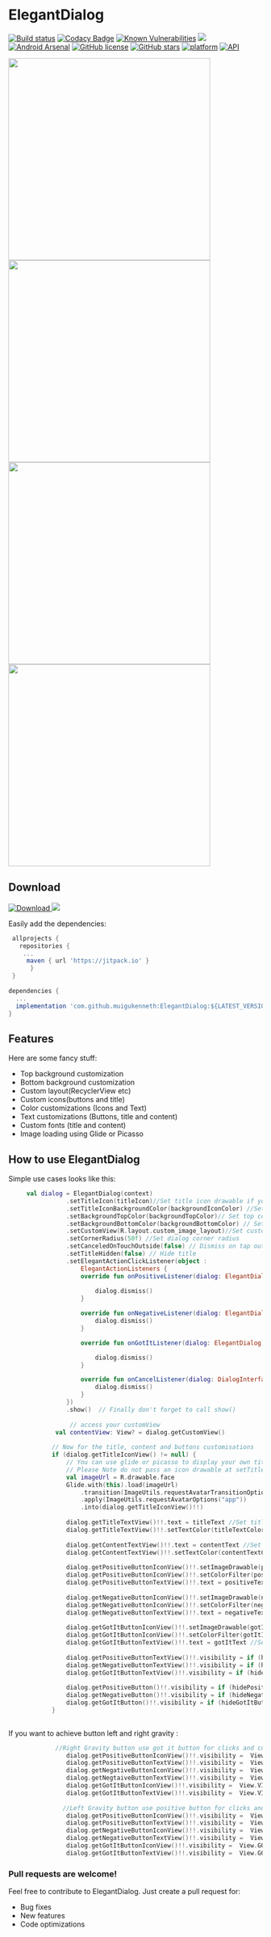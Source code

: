 # ElegantDialog
[![Build status](https://app.nevercode.io/api/projects/465bc90f-16e5-4b6d-ab42-7e7d8036ad4f/workflows/62a7ba37-c8a4-4eda-8db1-9908daa93d8e/status_badge.svg?branch=master)](https://app.nevercode.io/#/project/465bc90f-16e5-4b6d-ab42-7e7d8036ad4f/workflow/62a7ba37-c8a4-4eda-8db1-9908daa93d8e/latestBuild?branch=master)
[![Codacy Badge](https://api.codacy.com/project/badge/Grade/8d75aa2085d94288bdefda48e3a518ca)](https://www.codacy.com/manual/muigukenneth/ElegantDialog?utm_source=github.com&amp;utm_medium=referral&amp;utm_content=muigukenneth/ElegantDialog&amp;utm_campaign=Badge_Grade)
[![Known Vulnerabilities](https://snyk.io/test/github/muigukenneth/ElegantDialog/badge.svg?targetFile=ElegantDialog/build.gradle)](https://snyk.io/test/github/muigukenneth/ElegantDialog?targetFile=ElegantDialog/build.gradle)
[![](https://jitpack.io/v/muigukenneth/ElegantDialog.svg)](https://jitpack.io/#muigukenneth/ElegantDialog)
[![Android Arsenal](https://img.shields.io/badge/Android%20Arsenal-Elegant%20Dialog-red.svg?style=flat)](https://android-arsenal.com/details/1/7922)
[![GitHub license](https://img.shields.io/github/license/muigukenneth/ElegantDialog)](https://github.com/muigukenneth/ElegantDialog/blob/master/LICENSE)
[![GitHub stars](https://img.shields.io/github/stars/muigukenneth/ElegantDialog)](https://github.com/muigukenneth/ElegantDialog/stargazers)
[![platform](https://img.shields.io/badge/platform-Android-yellow.svg)](https://www.android.com)
[![API](https://img.shields.io/badge/API-18%2B-brightgreen.svg?style=flat)](https://android-arsenal.com/api?level=18)

<p align="left">
<img src="https://raw.githubusercontent.com/muigukenneth/ElegantDialog/master/art/Screenshot_1New.png" width="400px"  />
<img src="https://raw.githubusercontent.com/muigukenneth/ElegantDialog/master/art/Screenshot_3New.png" width="400px"  />
<img src="https://raw.githubusercontent.com/muigukenneth/ElegantDialog/master/art/Screenshot_2New.png" width="400px"  />
<img src="https://raw.githubusercontent.com/muigukenneth/ElegantDialog/master/art/Screenshot_4New.png" width="400px"  />
</p>
  
## Download
[ ![Download](https://api.bintray.com/packages/chiefdroid/ElegantDialog/ElegantDialog/images/download.svg) ](https://bintray.com/chiefdroid/ElegantDialog/ElegantDialog/_latestVersion)
[![](https://jitpack.io/v/muigukenneth/ElegantDialog.svg)](https://jitpack.io/#muigukenneth/ElegantDialog)

Easily add the dependencies:
```gradle
 allprojects {
   repositories {
	...
	 maven { url 'https://jitpack.io' }
      }
 }
     
dependencies {
  ...
  implementation 'com.github.muigukenneth:ElegantDialog:${LATEST_VERSION}'
}
 ``` 
## Features

Here are some fancy stuff:
* Top background customization
* Bottom background customization
* Custom layout(RecyclerView etc)
* Custom icons(buttons and title)
* Color customizations (Icons and Text)
* Text customizations (Buttons, title and content)
* Custom fonts (title and content)
* Image loading using Glide or Picasso
 
## How to use ElegantDialog

Simple use cases looks like this:
```kotlin
     val dialog = ElegantDialog(context)
                .setTitleIcon(titleIcon)//Set title icon drawable if your not loading with Glide or Picasso
                .setTitleIconBackgroundColor(backgroundIconColor) //Set title icon drawable background color
                .setBackgroundTopColor(backgroundTopColor)// Set top color
                .setBackgroundBottomColor(backgroundBottomColor) // Set bottom color
                .setCustomView(R.layout.custom_image_layout)//Set custom layout
                .setCornerRadius(50f) //Set dialog corner radius
                .setCanceledOnTouchOutside(false) // Dismiss on tap outside
                .setTitleHidden(false) // Hide title
                .setElegantActionClickListener(object :
                    ElegantActionListeners {
                    override fun onPositiveListener(dialog: ElegantDialog) {
                      
                        dialog.dismiss()
                    }

                    override fun onNegativeListener(dialog: ElegantDialog) {
                        dialog.dismiss()
                    }

                    override fun onGotItListener(dialog: ElegantDialog) {

                        dialog.dismiss()
                    }

                    override fun onCancelListener(dialog: DialogInterface) {
                        dialog.dismiss()
                    }
                })
                .show()  // Finally don't forget to call show()
                
                 // access your customView
             val contentView: View? = dialog.getCustomView()
              
            // Now for the title, content and buttons customisations
            if (dialog.getTitleIconView() != null) {
                // You can use glide or picasso to display your own title image.
                // Please Note do not pass an icon drawable at setTitleIcon(titleIcon)
                val imageUrl = R.drawable.face
                Glide.with(this).load(imageUrl)
                    .transition(ImageUtils.requestAvatarTransitionOptions())
                    .apply(ImageUtils.requestAvatarOptions("app"))
                    .into(dialog.getTitleIconView()!!)
                    
                dialog.getTitleTextView()!!.text = titleText //Set title text
                dialog.getTitleTextView()!!.setTextColor(titleTextColor) //Set title text color
                
                dialog.getContentTextView()!!.text = contentText //Set content text
                dialog.getContentTextView()!!.setTextColor(contentTextColor) //Set content text color
                
                dialog.getPositiveButtonIconView()!!.setImageDrawable(positiveIcon) //Set positive button icon drawable
                dialog.getPositiveButtonIconView()!!.setColorFilter(positiveIconColor) //Set positive button icon drawable color
                dialog.getPositiveButtonTextView()!!.text = positiveText //Set positive button text
                
                dialog.getNegativeButtonIconView()!!.setImageDrawable(negativeIcon) //Set negative button icon drawable
                dialog.getNegativeButtonIconView()!!.setColorFilter(negativeIconColor) //Set negative button icon drawable color
                dialog.getNegativeButtonTextView()!!.text = negativeText //Set negative button text
                
                dialog.getGotItButtonIconView()!!.setImageDrawable(gotItIcon) //Set got it button icon drawable
                dialog.getGotItButtonIconView()!!.setColorFilter(gotItIconColor) //Set negative button icon drawable color
                dialog.getGotItButtonTextView()!!.text = gotItText //Set got it button text
                
                dialog.getPositiveButtonTextView()!!.visibility = if (hideButtonText) View.GONE else View.VISIBLE //Hide positive button text
                dialog.getNegativeButtonTextView()!!.visibility = if (hideButtonText) View.GONE else View.VISIBLE //Hide negative button text
                dialog.getGotItButtonTextView()!!.visibility = if (hideButtonText) View.GONE else View.VISIBLE //Hide got it button text
                
                dialog.getPositiveButton()!!.visibility = if (hidePositiveButton) View.GONE else View.VISIBLE //Hide positive button 
                dialog.getNegativeButton()!!.visibility = if (hideNegativeButton) View.GONE else View.VISIBLE //Hide negative button
                dialog.getGotItButton()!!.visibility = if (hideGotItButton) View.GONE else View.VISIBLE  //Hide got it button
            }
            
``` 
If you want to achieve button left and right gravity :
```kotlin
             //Right Gravity button use got it button for clicks and customization
                dialog.getPositiveButtonIconView()!!.visibility =  View.GONE 
                dialog.getPositiveButtonTextView()!!.visibility =  View.GONE
                dialog.getNegativeButtonIconView()!!.visibility =  View.GONE 
                dialog.getNegtaiveButtonTextView()!!.visibility =  View.GONE
                dialog.getGotItButtonIconView()!!.visibility =  View.VISIBLE 
                dialog.getGotItButtonTextView()!!.visibility =  View.VISIBLE
                
               //Left Gravity button use positive button for clicks and customization
                dialog.getPositiveButtonIconView()!!.visibility =  View.VISIBLE 
                dialog.getPositiveButtonTextView()!!.visibility =  View.VISIBLE
                dialog.getNegativeButtonIconView()!!.visibility =  View.GONE 
                dialog.getNegativeButtonTextView()!!.visibility =  View.GONE
                dialog.getGotItButtonIconView()!!.visibility =  View.GONE 
                dialog.getGotItButtonTextView()!!.visibility =  View.GONE
``` 
### Pull requests are welcome!

Feel free to contribute to ElegantDialog. Just create a pull request for:
* Bug fixes
* New features
* Code optimizations

